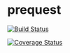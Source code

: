 # prequest

[![Build Status](https://travis-ci.org/dimpiax/prequest.svg?branch=master)](https://travis-ci.org/dimpiax/prequest)

[![Coverage Status](https://coveralls.io/repos/github/dimpiax/prequest/badge.svg?branch=master)](https://coveralls.io/github/dimpiax/prequest?branch=master)
